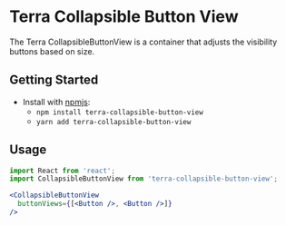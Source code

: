 # Terra Collapsible Button View

The Terra CollapsibleButtonView is a container that adjusts the visibility buttons based on size.

## Getting Started

- Install with [npmjs](https://www.npmjs.com):
  - `npm install terra-collapsible-button-view`
  - `yarn add terra-collapsible-button-view`

## Usage

```jsx
import React from 'react';
import CollapsibleButtonView from 'terra-collapsible-button-view';

<CollapsibleButtonView
  buttonViews={[<Button />, <Button />]}
/>
```
